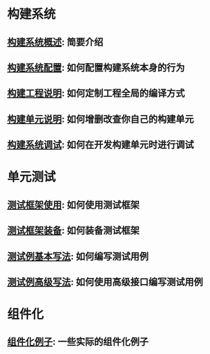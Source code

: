 # 构建系统

## [构建系统概述](https://code.aliyun.com/edward.yangx/public-docs/wikis/build/build-system-introduction): 简要介绍
## [构建系统配置](https://code.aliyun.com/edward.yangx/public-docs/wikis/build/build-system-config): 如何配置构建系统本身的行为
## [构建工程说明](https://code.aliyun.com/edward.yangx/public-docs/wikis/build/build-system-proj): 如何定制工程全局的编译方式
## [构建单元说明](https://code.aliyun.com/edward.yangx/public-docs/wikis/build/build-system-units): 如何增删改查你自己的构建单元
## [构建系统调试](https://code.aliyun.com/edward.yangx/public-docs/wikis/build/build-system-debug): 如何在开发构建单元时进行调试

# 单元测试

## [测试框架使用](https://code.aliyun.com/edward.yangx/public-docs/wikis/utest/ut-usage): 如何使用测试框架
## [测试框架装备](https://code.aliyun.com/edward.yangx/public-docs/wikis/utest/ut-framework): 如何装备测试框架
## [测试例基本写法](https://code.aliyun.com/edward.yangx/public-docs/wikis/utest/ut-case): 如何编写测试用例
## [测试例高级写法](https://code.aliyun.com/edward.yangx/public-docs/wikis/utest/ut-case-advance): 如何使用高级接口编写测试用例

# 组件化

## [组件化例子](https://code.aliyun.com/edward.yangx/public-docs/mods/mod-example): 一些实际的组件化例子
